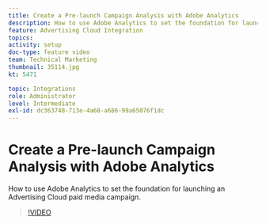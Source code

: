 ```yaml
---
title: Create a Pre-launch Campaign Analysis with Adobe Analytics
description: How to use Adobe Analytics to set the foundation for launching an Advertising Cloud paid media campaign.
feature: Advertising Cloud Integration
topics: 
activity: setup
doc-type: feature video
team: Technical Marketing
thumbnail: 35114.jpg
kt: 5471

topic: Integrations
role: Administrator
level: Intermediate
exl-id: dc363748-713e-4a68-a686-99a65076f1dc
---
```

# Create a Pre-launch Campaign Analysis with Adobe Analytics

How to use Adobe Analytics to set the foundation for launching an Advertising Cloud paid media campaign.

>[!VIDEO](https://video.tv.adobe.com/v/35114/?quality=12&learn=on)
